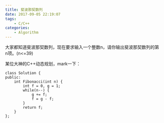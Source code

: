 ```yaml
---
title: 斐波那契数列
date: 2017-09-05 22:19:07
tags:
    - C/C++
categories:
    - Algorithm
---
```


大家都知道斐波那契数列，现在要求输入一个整数n，请你输出斐波那契数列的第n项。(n<=39)

某位大神的C++动态规划，mark一下：
```
class Solution {
public:
    int Fibonacci(int n) {
        int f = 0, g = 1;
        while(n--) {
            g += f;
            f = g - f;
        }
        return f;
    }
};
```
